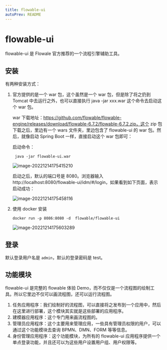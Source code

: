 ```yaml
---
title: flowable-ui
autoPrev: README
---
```


# flowable-ui

flowable-ui 是 Flowale 官方推荐的一个流程引擎辅助工具。

## 安装

有两种安装方式：

1. 官方提供的是一个 war 包，这个虽然是一个 war 包，但是除了将之扔到 Tomcat 中去运行之外，也可以直接执行 java -jar xxx.war 这个命令去启动这个 war 包。
   
   war 下载地址：https://github.com/flowable/flowable-engine/releases/download/flowable-6.7.2/flowable-6.7.2.zip，这个 zip 包下载之后，里边有一个 wars 文件夹，里边包含了 flowable-ui 的 war 包。然后，就像启动 Spring Boot 一样，直接启动这个 war 包即可：

   启动命令：

   ```shell
    java -jar flowable-ui.war
   ```

   ![image-20221214175415210](https://img.zxqs.top/image-20221214175415210.png)

   启动之后，默认的端口号是 8080。浏览器输入 http://localhost:8080/flowable-ui/idm/#/login，如果看到如下页面，表示启动成功：

   ![image-20221214175458116](https://img.zxqs.top/image-20221214175458116.png)

2. 使用 docker 安装

   ```shell
   docker run -p 8086:8080 -d  flowable/flowable-ui
   ``` 

   ![image-20221214175603289](https://img.zxqs.top/image-20221214175603289.png)

## 登录 

默认登录用户名是 `admin`，默认的登录密码是 test。

## 功能模块

flowable-ui 是完整的 flowable 体验 Demo，而不仅仅是一个流程图的绘制工具。所以它里边不仅可以画流程图，还可以运行流程图。

1. 任务应用程序：我们绘制好的流程图，可以直接将之发布到一个应用中，然后在这里进行部署，这个模块其实就是这些部署的应用程序。
2. 建模器应用程序：这个专门用来画流程图的。
3. 管理员应用程序：这个主要用来管理应用，一些具有管理员权限的用户，可以通过这个功能模块去查询 BPMN、DMN、FORM 等等信息。
4. 身份管理应用程序：这个功能模块，为所有的 flowable-ui 应用程序提供一个单点登录功能，并且还可以为这些用户设置用户组、用户权限等。



